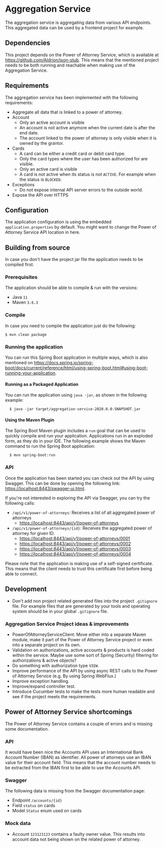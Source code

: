 # Aggregation Service
The aggregation service is aggregating data from various API endpoints.
This aggregated data can be used by a frontend project for example.

## Dependencies
This project depends on the Power of Attorney Service, which is available at <https://github.com/Aldrion/json-stub>.
This means that the mentioned project needs to be both running and reachable when making use of the Aggregation Service.

## Requirements
The aggregation service has been implemented with the following requirements:

* Aggregate all data that is linked to a power of attorney.
* Account
  * Only an active account is visible
  * An account is not active anymore when the current date is after the end date.  
  * The account linked to the power of attorney is only visible when it is owned by the grantor.
* Cards
  * A card can be either a credit card or debit card type.
  * Only the card types where the user has been authorized for are visible. 
  * Only an active card is visible
  * A card is not active when its status is not `ACTIVE`.
    For example when the status is `BLOCKED`.
* Exceptions
  * Do not expose internal API server errors to the outside world.
* Expose the API over HTTPS

## Configuration
The application configuration is using the embedded `application.properties` by default.
You might want to change the Power of Attorney Service API location in here.

## Building from source
In case you don't have the project jar file the application needs to be compiled first.

### Prerequisites
The application should be able to compile & run with the versions:

* Java `11`
* Maven `3.6.3`

### Compile
In case you need to compile the application just do the following:

    $ mvn clean package

### Running the application
You can run this Spring Boot application in multiple ways, which is also mentioned on
<https://docs.spring.io/spring-boot/docs/current/reference/html/using-spring-boot.html#using-boot-running-your-application>.

#### Running as a Packaged Application
You can run the  application using `java -jar`, as shown in the following example:

      $ java -jar target/aggregation-service-2020.0.0-SNAPSHOT.jar

#### Using the Maven Plugin
The Spring Boot Maven plugin includes a `run` goal that can be used to quickly compile and run your application.
Applications run in an exploded form, as they do in your IDE.
The following example shows the Maven command to run the Spring Boot application:

      $ mvn spring-boot:run

### API
Once the application has been started you can check out the API by using Swagger.
This can be done by opening the following link: <https://localhost:8443/swagger-ui.html>.

If you're not interested in exploring the API via Swagger, you can try the following calls:
* `/api/v1/power-of-attorneys`: Receives a list of all aggregated power of attorneys
  * <https://localhost:8443/api/v1/power-of-attorneys>
* `/api/v1/power-of-attorneys/{id}`: Receives the aggregated power of attorney for given ID. 
  * <https://localhost:8443/api/v1/power-of-attorneys/0001>
  * <https://localhost:8443/api/v1/power-of-attorneys/0002>
  * <https://localhost:8443/api/v1/power-of-attorneys/0003>
  * <https://localhost:8443/api/v1/power-of-attorneys/0004>

Please note that the application is making use of a self-signed certificate.
This means that the client needs to trust this certificate first before being able to connect. 

## Development
* Don't add non project related generated files into the project `.gitignore` file.
  For example files that are generated by your tools and operating system should be in your global `.gitignore` file.

### Aggregation Service Project ideas & improvements
* PowerOfAttorneyServiceClient: Move either into a separate Maven module,
  make it part of the Power of Attorney Service project
  or even into a separate project on its own.
* Validation on authorizations, active accounts & products is hard coded within the service.
  Maybe use some sort of Spring (Security) filtering for authorizations & active objects?
* Do something with authorization type `VIEW`.
* Improve performance of the API by using async REST calls to the Power of Attorney Service
  (e.g. By using Spring WebFlux.)
* Improve exception handling.
* Improve/expand controller test.
* Introduce Cucumber tests to make the tests more human readable and see if the project meets the requirements.

## Power of Attorney Service shortcomings
The Power of Attorney Service contains a couple of errors and is missing some documentation.

### API
It would have been nice the Accounts API uses an International Bank Account Number (IBAN) as identifier.
All power of attorneys use an IBAN value for their account field.
This means that the account number needs to be extracted from the IBAN first to be able to use the Accounts API. 

### Swagger
The following data is missing from the Swagger documentation page:
* Endpoint `/accounts/{id}`
* Field `status` on cards
* Model `Status` enum used on cards

### Mock data
* Account `123123123` contains a faulty owner value.
  This results into account data not being shown on the related power of attorney.
